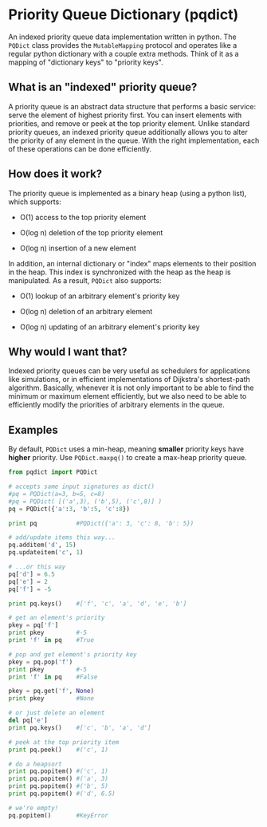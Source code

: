 Priority Queue Dictionary (pqdict)
=========================

An indexed priority queue data implementation written in python. The `PQDict` class provides the `MutableMapping` protocol and operates like a regular python dictionary with a couple extra methods. Think of it as a mapping of "dictionary keys" to "priority keys".

## What is an "indexed" priority queue?
A priority queue is an abstract data structure that performs a basic service: serve the element of highest priority first. You can insert elements with priorities, and remove or peek at the top priority element. Unlike standard priority queues, an indexed priority queue additionally allows you to alter the priority of any element in the queue. With the right implementation, each of these operations can be done efficiently.

## How does it work?
The priority queue is implemented as a binary heap (using a python list), which supports:  

- O(1) access to the top priority element

- O(log n) deletion of the top priority element

- O(log n) insertion of a new element

In addition, an internal dictionary or "index" maps elements to their position in the heap. This index is synchronized with the heap as the heap is manipulated. As a result, `PQDict` also supports:     

- O(1) lookup of an arbitrary element's priority key

- O(log n) deletion of an arbitrary element 

- O(log n) updating of an arbitrary element's priority key

## Why would I want that?
Indexed priority queues can be very useful as schedulers for applications like simulations, or in efficient implementations of Dijkstra's shortest-path algorithm. Basically, whenever it is not only important to be able to find the minimum or maximum element efficiently, but we also need to be able to efficiently modify the priorities of arbitrary elements in the queue.

## Examples
By default, `PQDict` uses a min-heap, meaning **smaller** priority keys have **higher** priority. Use `PQDict.maxpq()` to create a max-heap priority queue.

```python
from pqdict import PQDict

# accepts same input signatures as dict()
#pq = PQDict(a=3, b=5, c=8)
#pq = PQDict( [('a',3), ('b',5), ('c',8)] )
pq = PQDict({'a':3, 'b':5, 'c':8})          

print pq           #PQDict({'a': 3, 'c': 8, 'b': 5})
```

```python
# add/update items this way...
pq.additem('d', 15)
pq.updateitem('c', 1)

# ...or this way
pq['d'] = 6.5
pq['e'] = 2
pq['f'] = -5

print pq.keys()    #['f', 'c', 'a', 'd', 'e', 'b']
```


```python
# get an element's priority
pkey = pq['f']
print pkey         #-5
print 'f' in pq    #True

# pop and get element's priority key
pkey = pq.pop('f')
print pkey         #-5
print 'f' in pq    #False

pkey = pq.get('f', None)
print pkey         #None

# or just delete an element
del pq['e']
print pq.keys()    #['c', 'b', 'a', 'd']
```

```python
# peek at the top priority item
print pq.peek()    #('c', 1)
```

```python
# do a heapsort
print pq.popitem() #('c', 1)
print pq.popitem() #('a', 3)
print pq.popitem() #('b', 5)
print pq.popitem() #('d', 6.5)
```


```python
# we're empty!
pq.popitem()       #KeyError
```
